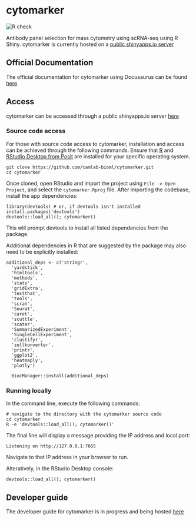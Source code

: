 # cytomarker

![R check](https://github.com/camlab-bioml/cytomarker/actions/workflows/check-package.yml/badge.svg)

Antibody panel selection for mass cytometry using scRNA-seq using R Shiny. cytomarker is currently hosted
on a [public shinyapps.io server](https://camlab.shinyapps.io/cytomarker/)

## Official Documentation

The official documentation for cytomarker using Docusaurus can be found [here](https://camlab-bioml.github.io/cytomarker-doc/docs/intro)

## Access

cytomarker can be accessed through a public shinyapps.io server [here](https://camlab.shinyapps.io/cytomarker/)


### Source code access

For those with source code access to cytomarker, installation and access can be achieved through the following commands. Ensure that [R](https://cran.r-project.org/) and [RStudio Desktop from Posit](https://posit.co/download/rstudio-desktop/) are installed for your specific operating system. 

```
git clone https://github.com/camlab-bioml/cytomarker.git
cd cytomarker
```

Once cloned, open RStudio and import the project using `File -> Open Project`, and select the `cytomarker.Rproj` file. After importing the codebase, install the app dependencies:

```
library(devtools) # or, if devtools isn't installed
install.packages('devtools')
devtools::load_all(); cytomarker()
```

This will prompt devtools to install all listed dependencies from the package. 

Additional dependencies in R that are suggested by the package may also need to be explicitly
installed:

```
additional_deps <- c('stringr',
  'yardstick',
  'htmltools',
  'methods',
  'stats',
  'gridExtra',
  'testthat',
  'tools',
  'scran',
  'Seurat',
  'caret',
  'scuttle',
  'scater',
  'SummarizedExperiment',
  'SingleCellExperiment',
  'clustifyr',
  'zellkonverter',
  'printr',
  'ggplot2',
  'heatmaply',
  'plotly')
  
  BiocManager::install(additional_deps)
```

### Running locally

In the command line, execute the following commands:

```
# navigate to the directory with the cytomarker source code
cd cytomarker
R -e 'devtools::load_all(); cytomarker()'
```

The final line will display a message providing the IP address and local port:

```
Listening on http://127.0.0.1:7665
```

Navigate to that IP address in your browser to run.

Alteratively, in the RStudio Desktop console: 

```
devtools::load_all(); cytomarker()
```

## Developer guide

The developer guide for cytomarker is in progress and being hosted [here](https://github.com/camlab-bioml/cytomarker/wiki/cytomarker-Developer-guide)

